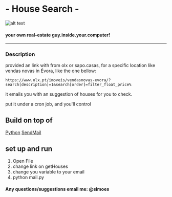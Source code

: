 #     -  House Search - 
![alt text](https://encrypted-tbn3.gstatic.com/images?q=tbn:ANd9GcQPI2ftgKS4tk4J2PMEyg7HBrdF7UBuG4cWPe8GV5SduwI0ImJl "Logo Title Text 1")
#### your own real-estate guy.inside.your.computer!
---

### Description

provided an link with from olx or sapo.casas, for a specific location like vendas novas in Évora, like the one bellow: 

	https://www.olx.pt/imoveis/vendasnovas-evora/?search[description]=1&search[order]=filter_float_price%

it emails you with an suggestion of houses for you to check.

put it under a cron job, and you'll control







## Build on top of
[Python](https://www.python.org/)
[SendMail](http://www.sendmail.com/sm/open_source/)

## set up and run
1. Open File
2. change link on getHouses
3. change you variable to your email
4. python mail.py

#### Any questions/suggestions email me: @simoes
